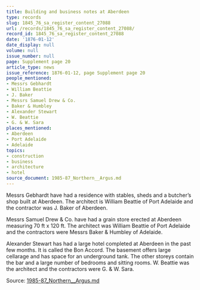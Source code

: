 ```yaml
---
title: Building and business notes at Aberdeen
type: records
slug: 1845_76_sa_register_content_27088
url: /records/1845_76_sa_register_content_27088/
record_id: 1845_76_sa_register_content_27088
date: '1876-01-12'
date_display: null
volume: null
issue_number: null
page: Supplement page 20
article_type: news
issue_reference: 1876-01-12, page Supplement page 20
people_mentioned:
- Messrs Gebhardt
- William Beattie
- J. Baker
- Messrs Samuel Drew & Co.
- Baker & Humbley
- Alexander Stewart
- W. Beattie
- G. & W. Sara
places_mentioned:
- Aberdeen
- Port Adelaide
- Adelaide
topics:
- construction
- business
- architecture
- hotel
source_document: 1985-87_Northern__Argus.md
---
```


Messrs Gebhardt have had a residence with stables, sheds and a butcher’s shop built at Aberdeen.  The architect is William Beattie of Port Adelaide and the contractor was J. Baker of Aberdeen.

Messrs Samuel Drew & Co. have had a grain store erected at Aberdeen measuring 70 ft x 120 ft.  The architect was William Beattie of Port Adelaide and the contractors were Messrs Baker & Humbley of Adelaide.

Alexander Stewart has had a large hotel completed at Aberdeen in the past few months.  It is called the Bon Accord.  The basement offers large cellarage and has space for an underground tank.  The other storeys contain the bar and a large number of bedrooms and sitting rooms.  W. Beattie was the architect and the contractors were G. & W. Sara.

Source: [1985-87_Northern__Argus.md](/downloads/markdown/1985-87_Northern__Argus.md)
